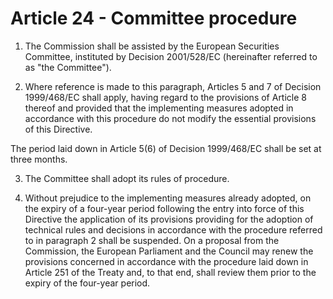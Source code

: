 # Article 24 - Committee procedure


1. The Commission shall be assisted by the European Securities Committee, instituted by Decision 2001/528/EC (hereinafter referred to as "the Committee").

2. Where reference is made to this paragraph, Articles 5 and 7 of Decision 1999/468/EC shall apply, having regard to the provisions of Article 8 thereof and provided that the implementing measures adopted in accordance with this procedure do not modify the essential provisions of this Directive.

The period laid down in Article 5(6) of Decision 1999/468/EC shall be set at three months.

3. The Committee shall adopt its rules of procedure.

4. Without prejudice to the implementing measures already adopted, on the expiry of a four-year period following the entry into force of this Directive the application of its provisions providing for the adoption of technical rules and decisions in accordance with the procedure referred to in paragraph 2 shall be suspended. On a proposal from the Commission, the European Parliament and the Council may renew the provisions concerned in accordance with the procedure laid down in Article 251 of the Treaty and, to that end, shall review them prior to the expiry of the four-year period.
